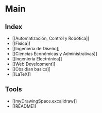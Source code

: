 # Main


## Index

- [[Automatización, Control y Robótica]]
- [[Física]]
- [[Ingeniería de Diseño]]
- [[Ciencias Económicas y Administrativas]]
- [[Ingeniería Electrónica]]
- [[Web Development]]
- [[Obsidian basics]]
- [[LaTeX]]


## Tools

- [[myDrawingSpace.excalidraw]]
- [[README]]
